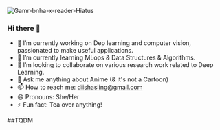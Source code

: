 ![Gamr-_bnha-x-reader_-_Hiatus_](https://user-images.githubusercontent.com/95545433/188538315-05b50517-e039-48fc-b759-55c01bfd2f00.jpeg)

### Hi there 👋

- 🔭 I’m currently working on Dep learning and computer vision, passionated to make useful applications.
- 🌱 I’m currently learning MLops & Data Structures & Algorithms.
- 👯 I’m looking to collaborate on various research work related to Deep Learning.
- 💬 Ask me anything about Anime (& it's not a Cartoon) 
- 📫 How to reach me: diishasiing@gmail.com
- 😄 Pronouns: She/Her
- ⚡ Fun fact: Tea over anything!

##TQDM
